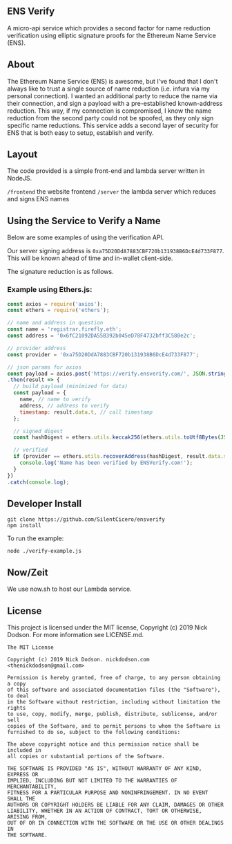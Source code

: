 ## ENS Verify

A micro-api service which provides a second factor for name reduction verification using elliptic signature proofs for the Ethereum Name Service (ENS).

## About

The Ethereum Name Service (ENS) is awesome, but I've found that I don't always like to trust a single source of name reduction (i.e. infura via my personal connection). I wanted an additional party to reduce the name via their connection, and sign a payload with a pre-established known-address reduction. This way, if my connection is compromised, I know the name reduction from the second party could not be spoofed, as they only sign specific name reductions. This service adds a second layer of security for ENS that is both easy to setup, establish and verify.

## Layout

The code provided is a simple front-end and lambda server written in NodeJS.

`/frontend` the website frontend
`/server` the lambda server which reduces and signs ENS names

## Using the Service to Verify a Name

Below are some examples of using the verification API.

Our server signing address is `0xa75D20DdA7883CBF720b131938B6DcE4d733F877`. This will be known ahead of time and in-wallet client-side.

The signature reduction is as follows.

### Example using Ethers.js:
```js
const axios = require('axios');
const ethers = require('ethers');

// name and address in question
const name = 'registrar.firefly.eth';
const address = '0x6fC21092DA55B392b045eD78F4732bff3C580e2c';

// provider address
const provider = '0xa75D20DdA7883CBF720b131938B6DcE4d733F877';

// json params for axios
const payload = axios.post('https://verify.ensverify.com/', JSON.stringify({ name }))
.then(result => {
  // build payload (minimized for data)
  const payload = {
    name, // name to verify
    address, // address to verify
    timestamp: result.data.t, // call timestamp
  };

  // signed digest
  const hashDigest = ethers.utils.keccak256(ethers.utils.toUtf8Bytes(JSON.stringify(payload)));

  // verified
  if (provider == ethers.utils.recoverAddress(hashDigest, result.data.s)) {
    console.log('Name has been verified by ENSVerify.com!');
  }
})
.catch(console.log);
```

## Developer Install

```
git clone https://github.com/SilentCicero/ensverify
npm install
```

To run the example:

```
node ./verify-example.js
```

## Now/Zeit

We use now.sh to host our Lambda service.

## License

This project is licensed under the MIT license, Copyright (c) 2019 Nick Dodson. For more information see LICENSE.md.

```
The MIT License

Copyright (c) 2019 Nick Dodson. nickdodson.com <thenickdodson@gmail.com>

Permission is hereby granted, free of charge, to any person obtaining a copy
of this software and associated documentation files (the "Software"), to deal
in the Software without restriction, including without limitation the rights
to use, copy, modify, merge, publish, distribute, sublicense, and/or sell
copies of the Software, and to permit persons to whom the Software is
furnished to do so, subject to the following conditions:

The above copyright notice and this permission notice shall be included in
all copies or substantial portions of the Software.

THE SOFTWARE IS PROVIDED "AS IS", WITHOUT WARRANTY OF ANY KIND, EXPRESS OR
IMPLIED, INCLUDING BUT NOT LIMITED TO THE WARRANTIES OF MERCHANTABILITY,
FITNESS FOR A PARTICULAR PURPOSE AND NONINFRINGEMENT. IN NO EVENT SHALL THE
AUTHORS OR COPYRIGHT HOLDERS BE LIABLE FOR ANY CLAIM, DAMAGES OR OTHER
LIABILITY, WHETHER IN AN ACTION OF CONTRACT, TORT OR OTHERWISE, ARISING FROM,
OUT OF OR IN CONNECTION WITH THE SOFTWARE OR THE USE OR OTHER DEALINGS IN
THE SOFTWARE.
```
